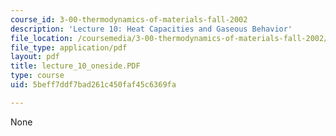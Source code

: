 ```yaml
---
course_id: 3-00-thermodynamics-of-materials-fall-2002
description: 'Lecture 10: Heat Capacities and Gaseous Behavior'
file_location: /coursemedia/3-00-thermodynamics-of-materials-fall-2002/5beff7ddf7bad261c450faf45c6369fa_lecture_10_oneside.PDF
file_type: application/pdf
layout: pdf
title: lecture_10_oneside.PDF
type: course
uid: 5beff7ddf7bad261c450faf45c6369fa

---
```

None